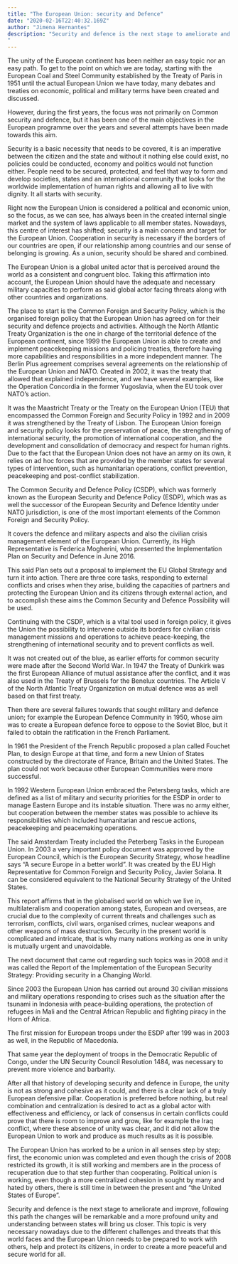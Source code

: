 ```yaml
---
title: "The European Union: security and Defence"
date: "2020-02-16T22:40:32.169Z"
author: "Jimena Hernantes"
description: "Security and defence is the next stage to ameliorate and improve, following this path the changes will be remarkable and a more profound unity and understanding between states will bring us closer. This topic is very necessary nowadays due to the different challenges and threats that this world faces and the European Union needs to be prepared to work with others, help and protect its citizens, in order to create a more peaceful and secure world for all.
"
---
```


The unity of the European continent has been neither an easy topic nor an easy path. To get to the point on which we are today, starting with the European Coal and Steel Community established by the Treaty of Paris in 1951 until the actual European Union we have today, many debates and treaties on economic, political and military terms have been created and discussed.

However, during the first years, the focus was not primarily on Common security and defence, but it has been one of the main objectives in the European programme over the years and several attempts have been made towards this aim.

Security is a basic necessity that needs to be covered, it is an imperative between the citizen and the state and without it nothing else could exist, no policies could be conducted, economy and politics would not function either. People need to be secured, protected, and feel that way to form and develop societies, states and an international community that looks for the worldwide implementation of human rights and allowing all to live with dignity. It all starts with security.

Right now the European Union is considered a political and economic union, so the focus, as we can see, has always been in the created internal single market and the system of laws applicable to all member states. Nowadays, this centre of interest has shifted; security is a main concern and target for the European Union. Cooperation in security is necessary if the borders of our countries are open, if our relationship among countries and our sense of belonging is growing. As a union, security should be shared and combined.

The European Union is a global united actor that is perceived around the world as a consistent and congruent bloc. Taking this affirmation into account, the European Union should have the adequate and necessary military capacities to perform as said global actor facing threats along with other countries and organizations.

The place to start is the Common Foreign and Security Policy, which is the organised foreign policy that the European Union has agreed on for their security and defence projects and activities. Although the North Atlantic Treaty Organization is the one in charge of the territorial defence of the European continent, since 1999 the European Union is able to create and implement peacekeeping missions and policing treaties, therefore having more capabilities and responsibilities in a more independent manner. The Berlin Plus agreement comprises several agreements on the relationship of the European Union and NATO. Created in 2002, it was the treaty that allowed that explained independence, and we have several examples, like the Operation Concordia in the former Yugoslavia, when the EU took over NATO’s action.

It was the Maastricht Treaty or the Treaty on the European Union (TEU) that encompassed the Common Foreign and Security Policy in 1992 and in 2009 it was strengthened by the Treaty of Lisbon. The European Union foreign and security policy looks for the preservation of peace, the strengthening of international security, the promotion of international cooperation, and the development and consolidation of democracy and respect for human rights. Due to the fact that the European Union does not have an army on its own, it relies on ad hoc forces that are provided by the member states for several types of intervention, such as humanitarian operations, conflict prevention, peacekeeping and post-conflict stabilization.

The Common Security and Defence Policy (CSDP), which was formerly known as the European Security and Defence Policy (ESDP), which was as well the successor of the European Security and Defence Identity under NATO jurisdiction, is one of the most important elements of the Common Foreign and Security Policy.

It covers the defence and military aspects and also the civilian crisis management element of the European Union. Currently, its High Representative is Federica Mogherini, who presented the Implementation Plan on Security and Defence in June 2016.

This said Plan sets out a proposal to implement the EU Global Strategy and turn it into action. There are three core tasks, responding to external conflicts and crises when they arise, building the capacities of partners and protecting the European Union and its citizens through external action, and to accomplish these aims the Common Security and Defence Possibility will be used.

Continuing with the CSDP, which is a vital tool used in foreign policy, it gives the Union the possibility to intervene outside its borders for civilian crisis management missions and operations to achieve peace-keeping, the strengthening of international security and to prevent conflicts as well.

It was not created out of the blue, as earlier efforts for common security were made after the Second World War. In 1947 the Treaty of Dunkirk was the first European Alliance of mutual assistance after the conflict, and it was also used in the Treaty of Brussels for the Benelux countries. The Article V of the North Atlantic Treaty Organization on mutual defence was as well based on that first treaty.

Then there are several failures towards that sought military and defence union; for example the European Defence Community in 1950, whose aim was to create a European defence force to oppose to the Soviet Bloc, but it failed to obtain the ratification in the French Parliament.

In 1961 the President of the French Republic proposed a plan called Fouchet Plan, to design Europe at that time, and form a new Union of States constructed by the directorate of France, Britain and the United States. The plan could not work because other European Communities were more successful.

In 1992 Western European Union embraced the Petersberg tasks, which are defined as a list of military and security priorities for the ESDP in order to manage Eastern Europe and its instable situation. There was no army either, but cooperation between the member states was possible to achieve its responsibilities which included humanitarian and rescue actions, peacekeeping and peacemaking operations.

The said Amsterdam Treaty included the Peterberg Tasks in the European Union.
In 2003 a very important policy document was approved by the European Council, which is the European Security Strategy, whose headline says “A secure Europe in a better world”. It was created by the EU High Representative for Common Foreign and Security Policy, Javier Solana. It can be considered equivalent to the National Security Strategy of the United States.

This report affirms that in the globalised world on which we live in, multilateralism and cooperation among states, European and overseas, are crucial due to the complexity of current threats and challenges such as terrorism, conflicts, civil wars, organised crimes, nuclear weapons and other weapons of mass destruction. Security in the present world is complicated and intricate, that is why many nations working as one in unity is mutually urgent and unavoidable.

The next document that came out regarding such topics was in 2008 and it was called the Report of the Implementation of the European Security Strategy: Providing security in a Changing World.

Since 2003 the European Union has carried out around 30 civilian missions and military operations responding to crises such as the situation after the tsunami in Indonesia with peace-building operations, the protection of refugees in Mali and the Central African Republic and fighting piracy in the Horn of Africa.

The first mission for European troops under the ESDP after 199 was in 2003 as well, in the Republic of Macedonia.

That same year the deployment of troops in the Democratic Republic of Congo, under the UN Security Council Resolution 1484, was necessary to prevent more violence and barbarity.

After all that history of developing security and defence in Europe, the unity is not as strong and cohesive as it could, and there is a clear lack of a truly European defensive pillar. Cooperation is preferred before nothing, but real combination and centralization is desired to act as a global actor with effectiveness and efficiency, or lack of consensus in certain conflicts could prove that there is room to improve and grow, like for example the Iraq conflict, where these absence of unity was clear, and it did not allow the European Union to work and produce as much results as it is possible.

The European Union has worked to be a union in all senses step by step; first, the economic union was completed and even though the crisis of 2008 restricted its growth, it is still working and members are in the process of recuperation due to that step further than cooperating. Political union is working, even though a more centralized cohesion in sought by many and hated by others, there is still time in between the present and “the United States of Europe”.

Security and defence is the next stage to ameliorate and improve, following this path the changes will be remarkable and a more profound unity and understanding between states will bring us closer. This topic is very necessary nowadays due to the different challenges and threats that this world faces and the European Union needs to be prepared to work with others, help and protect its citizens, in order to create a more peaceful and secure world for all.
